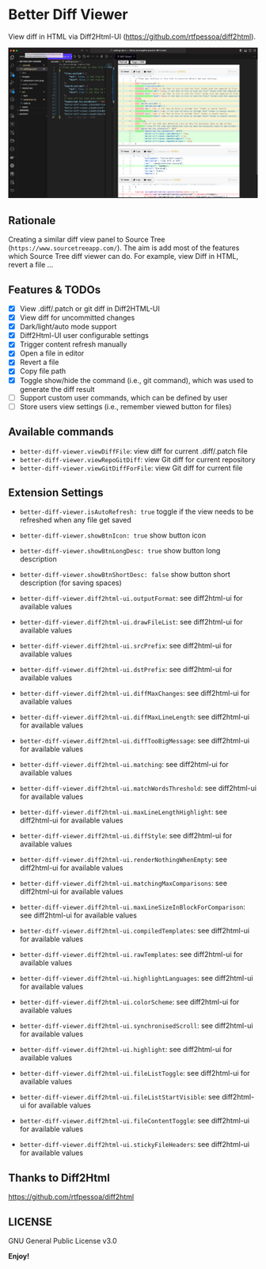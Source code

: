 # Better Diff Viewer

View diff in HTML via Diff2Html-UI (https://github.com/rtfpessoa/diff2html).

![alt text](images/screenshot-0.0.1.png)

## Rationale

Creating a similar diff view panel to Source Tree (`https://www.sourcetreeapp.com/`).
The aim is add most of the features which Source Tree diff viewer can do.
For example, view Diff in HTML, revert a file ...

## Features & TODOs

- [x] View .diff/.patch or git diff in Diff2HTML-UI
- [x] View diff for uncommitted changes
- [x] Dark/light/auto mode support
- [x] Diff2Html-UI user configurable settings
- [x] Trigger content refresh manually
- [x] Open a file in editor
- [x] Revert a file
- [x] Copy file path
- [x] Toggle show/hide the command (i.e., git command), which was used to generate the diff result
- [ ] Support custom user commands, which can be defined by user
- [ ] Store users view settings (i.e., remember viewed button for files)

## Available commands

- `better-diff-viewer.viewDiffFile`: view diff for current .diff/.patch file
- `better-diff-viewer.viewRepoGitDiff`: view Git diff for current repository
- `better-diff-viewer.viewGitDiffForFile`: view Git diff for current file

## Extension Settings

- `better-diff-viewer.isAutoRefresh: true` toggle if the view needs to be refreshed when any file get saved
- `better-diff-viewer.showBtnIcon: true` show button icon
- `better-diff-viewer.showBtnLongDesc: true` show button long description
- `better-diff-viewer.showBtnShortDesc: false` show button short description (for saving spaces)

- `better-diff-viewer.diff2html-ui.outputFormat`: see diff2html-ui for available values
- `better-diff-viewer.diff2html-ui.drawFileList`: see diff2html-ui for available values
- `better-diff-viewer.diff2html-ui.srcPrefix`: see diff2html-ui for available values
- `better-diff-viewer.diff2html-ui.dstPrefix`: see diff2html-ui for available values
- `better-diff-viewer.diff2html-ui.diffMaxChanges`: see diff2html-ui for available values
- `better-diff-viewer.diff2html-ui.diffMaxLineLength`: see diff2html-ui for available values
- `better-diff-viewer.diff2html-ui.diffTooBigMessage`: see diff2html-ui for available values
- `better-diff-viewer.diff2html-ui.matching`: see diff2html-ui for available values
- `better-diff-viewer.diff2html-ui.matchWordsThreshold`: see diff2html-ui for available values
- `better-diff-viewer.diff2html-ui.maxLineLengthHighlight`: see diff2html-ui for available values
- `better-diff-viewer.diff2html-ui.diffStyle`: see diff2html-ui for available values
- `better-diff-viewer.diff2html-ui.renderNothingWhenEmpty`: see diff2html-ui for available values
- `better-diff-viewer.diff2html-ui.matchingMaxComparisons`: see diff2html-ui for available values
- `better-diff-viewer.diff2html-ui.maxLineSizeInBlockForComparison`: see diff2html-ui for available values
- `better-diff-viewer.diff2html-ui.compiledTemplates`: see diff2html-ui for available values
- `better-diff-viewer.diff2html-ui.rawTemplates`: see diff2html-ui for available values
- `better-diff-viewer.diff2html-ui.highlightLanguages`: see diff2html-ui for available values
- `better-diff-viewer.diff2html-ui.colorScheme`: see diff2html-ui for available values
- `better-diff-viewer.diff2html-ui.synchronisedScroll`: see diff2html-ui for available values
- `better-diff-viewer.diff2html-ui.highlight`: see diff2html-ui for available values
- `better-diff-viewer.diff2html-ui.fileListToggle`: see diff2html-ui for available values
- `better-diff-viewer.diff2html-ui.fileListStartVisible`: see diff2html-ui for available values
- `better-diff-viewer.diff2html-ui.fileContentToggle`: see diff2html-ui for available values
- `better-diff-viewer.diff2html-ui.stickyFileHeaders`: see diff2html-ui for available values

## Thanks to Diff2Html

https://github.com/rtfpessoa/diff2html

## LICENSE

GNU General Public License v3.0

**Enjoy!**
